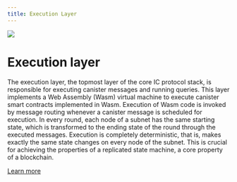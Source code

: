 ```yaml
---
title: Execution Layer
---
```


![](/img/how-it-works/overview-of-the-internet-computer.600x300.jpg)

# Execution layer

The execution layer, the topmost layer of the core IC protocol stack, is responsible for executing canister messages and running queries.
This layer implements a Web Assembly (Wasm) virtual machine to execute canister smart contracts implemented in Wasm.
Execution of Wasm code is invoked by message routing whenever a canister message is scheduled for execution.
In every round, each node of a subnet has the same starting state, which is transformed to the ending state of the round through the executed messages.
Execution is completely deterministic, that is, makes exactly the same state changes on every node of the subnet.
This is crucial for achieving the properties of a replicated state machine, a core property of a blockchain.

[Learn more](/how-it-works/execution-layer/)
